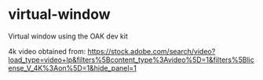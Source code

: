 # virtual-window
Virtual window using the OAK dev kit

4k video obtained from:
https://stock.adobe.com/search/video?load_type=video+lp&filters%5Bcontent_type%3Avideo%5D=1&filters%5Blicense_V_4K%3Aon%5D=1&hide_panel=1
